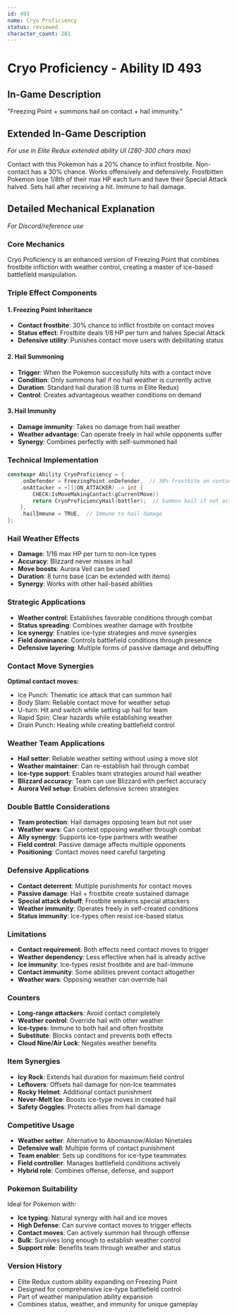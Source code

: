 ```yaml
---
id: 493
name: Cryo Proficiency
status: reviewed
character_count: 281
---
```


# Cryo Proficiency - Ability ID 493

## In-Game Description
"Freezing Point + summons hail on contact + hail immunity."

## Extended In-Game Description
*For use in Elite Redux extended ability UI (280-300 chars max)*

Contact with this Pokemon has a 20% chance to inflict frostbite. Non-contact has a 30% chance. Works offensively and defensively. Frostbitten Pokemon lose 1/8th of their max HP each turn and have their Special Attack halved. 
Sets hail after receiving a hit. Immune to hail damage. 

## Detailed Mechanical Explanation
*For Discord/reference use*

### Core Mechanics
Cryo Proficiency is an enhanced version of Freezing Point that combines frostbite infliction with weather control, creating a master of ice-based battlefield manipulation.

### Triple Effect Components

#### 1. Freezing Point Inheritance
- **Contact frostbite**: 30% chance to inflict frostbite on contact moves
- **Status effect**: Frostbite deals 1/8 HP per turn and halves Special Attack
- **Defensive utility**: Punishes contact move users with debilitating status

#### 2. Hail Summoning
- **Trigger**: When the Pokemon successfully hits with a contact move
- **Condition**: Only summons hail if no hail weather is currently active
- **Duration**: Standard hail duration (8 turns in Elite Redux)
- **Control**: Creates advantageous weather conditions on demand

#### 3. Hail Immunity
- **Damage immunity**: Takes no damage from hail weather
- **Weather advantage**: Can operate freely in hail while opponents suffer
- **Synergy**: Combines perfectly with self-summoned hail

### Technical Implementation
```c
constexpr Ability CryoProficiency = {
    .onDefender = FreezingPoint.onDefender,  // 30% frostbite on contact
    .onAttacker = +[](ON_ATTACKER) -> int {
        CHECK(IsMoveMakingContact(gCurrentMove))
        return CryoProficiencyHail(battler);  // Summon hail if not active
    },
    .hailImmune = TRUE,  // Immune to hail damage
};
```

### Hail Weather Effects
- **Damage**: 1/16 max HP per turn to non-Ice types
- **Accuracy**: Blizzard never misses in hail
- **Move boosts**: Aurora Veil can be used
- **Duration**: 8 turns base (can be extended with items)
- **Synergy**: Works with other hail-based abilities

### Strategic Applications
- **Weather control**: Establishes favorable conditions through combat
- **Status spreading**: Combines weather damage with frostbite
- **Ice synergy**: Enables ice-type strategies and move synergies
- **Field dominance**: Controls battlefield conditions through presence
- **Defensive layering**: Multiple forms of passive damage and debuffing

### Contact Move Synergies
**Optimal contact moves:**
- Ice Punch: Thematic ice attack that can summon hail
- Body Slam: Reliable contact move for weather setup
- U-turn: Hit and switch while setting up hail for team
- Rapid Spin: Clear hazards while establishing weather
- Drain Punch: Healing while creating battlefield control

### Weather Team Applications
- **Hail setter**: Reliable weather setting without using a move slot
- **Weather maintainer**: Can re-establish hail through combat
- **Ice-type support**: Enables team strategies around hail weather
- **Blizzard accuracy**: Team can use Blizzard with perfect accuracy
- **Aurora Veil setup**: Enables defensive screen strategies

### Double Battle Considerations
- **Team protection**: Hail damages opposing team but not user
- **Weather wars**: Can contest opposing weather through combat
- **Ally synergy**: Supports ice-type partners with weather
- **Field control**: Passive damage affects multiple opponents
- **Positioning**: Contact moves need careful targeting

### Defensive Applications
- **Contact deterrent**: Multiple punishments for contact moves
- **Passive damage**: Hail + frostbite create sustained damage
- **Special attack debuff**: Frostbite weakens special attackers
- **Weather immunity**: Operates freely in self-created conditions
- **Status immunity**: Ice-types often resist ice-based status

### Limitations
- **Contact requirement**: Both effects need contact moves to trigger
- **Weather dependency**: Less effective when hail is already active
- **Ice immunity**: Ice-types resist frostbite and are hail-immune
- **Contact immunity**: Some abilities prevent contact altogether
- **Weather wars**: Opposing weather can override hail

### Counters
- **Long-range attackers**: Avoid contact completely
- **Weather control**: Override hail with other weather
- **Ice-types**: Immune to both hail and often frostbite
- **Substitute**: Blocks contact and prevents both effects
- **Cloud Nine/Air Lock**: Negates weather benefits

### Item Synergies
- **Icy Rock**: Extends hail duration for maximum field control
- **Leftovers**: Offsets hail damage for non-Ice teammates
- **Rocky Helmet**: Additional contact punishment
- **Never-Melt Ice**: Boosts ice-type moves in created hail
- **Safety Goggles**: Protects allies from hail damage

### Competitive Usage
- **Weather setter**: Alternative to Abomasnow/Alolan Ninetales
- **Defensive wall**: Multiple forms of contact punishment
- **Team enabler**: Sets up conditions for ice-type teammates
- **Field controller**: Manages battlefield conditions actively
- **Hybrid role**: Combines offense, defense, and support

### Pokemon Suitability
Ideal for Pokemon with:
- **Ice typing**: Natural synergy with hail and ice moves
- **High Defense**: Can survive contact moves to trigger effects
- **Contact moves**: Can actively summon hail through offense
- **Bulk**: Survives long enough to establish weather control
- **Support role**: Benefits team through weather and status

### Version History
- Elite Redux custom ability expanding on Freezing Point
- Designed for comprehensive ice-type battlefield control
- Part of weather manipulation ability expansion
- Combines status, weather, and immunity for unique gameplay
